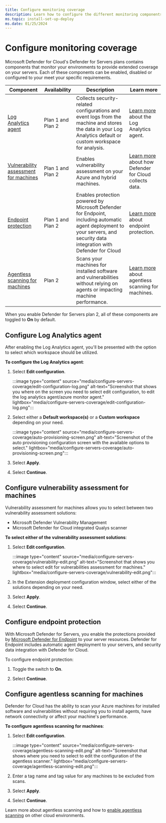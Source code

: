 ```yaml
---
title: Configure monitoring coverage
description: Learn how to configure the different monitoring components that are available in Defender for Servers in Microsoft Defender for Cloud.
ms.topic: install-set-up-deploy
ms.date: 01/25/2024
---
```


# Configure monitoring coverage

Microsoft Defender for Cloud's Defender for Servers plans contains components that monitor your environments to provide extended coverage on your servers. Each of these components can be enabled, disabled or configured to your meet your specific requirements. 

| Component | Availability | Description | Learn more |
|--|--|--|--|
| [Log Analytics agent](plan-defender-for-servers-agents.md) | Plan 1 and Plan 2 | Collects security-related configurations and event logs from the machine and stores the data in your Log Analytics default or custom workspace for analysis. | [Learn more](../azure-monitor/agents/log-analytics-agent.md) about the Log Analytics agent. |
| [Vulnerability assessment for machines](deploy-vulnerability-assessment-defender-vulnerability-management.md) | Plan 1 and Plan 2 |Enables vulnerability assessment on your Azure and hybrid machines. | [Learn more](monitoring-components.md) about how Defender for Cloud collects data. |
| [Endpoint protection](integration-defender-for-endpoint.md) | Plan 1 and Plan 2 | Enables protection powered by Microsoft Defender for Endpoint, including automatic agent deployment to your servers, and security data integration with Defender for Cloud | [Learn more](integration-defender-for-endpoint.md) about endpoint protection. |
| [Agentless scanning for machines](concept-agentless-data-collection.md) | Plan 2 | Scans your machines for installed software and vulnerabilities without relying on agents or impacting machine performance. | [Learn more](concept-agentless-data-collection.md) about agentless scanning for machines. |

When you enable Defender for Servers plan 2, all of these components are toggled to **On** by default.

## Configure Log Analytics agent

After enabling the Log Analytics agent, you'll be presented with the option to select which workspace should be utilized.

**To configure the Log Analytics agent**:

1. Select **Edit configuration**.

    :::image type="content" source="media/configure-servers-coverage/edit-configuration-log.png" alt-text="Screenshot that shows you where on the screen you need to select edit configuration, to edit the log analytics agent/azure monitor agent." lightbox="media/configure-servers-coverage/edit-configuration-log.png":::

1. Select either a **Default workspace(s)** or a **Custom workspace** depending on your need.

    :::image type="content" source="media/configure-servers-coverage/auto-provisioning-screen.png" alt-text="Screenshot of the auto provisioning configuration screen with the available options to select." lightbox="media/configure-servers-coverage/auto-provisioning-screen.png":::

1. Select **Apply**.

1. Select **Continue**.

## Configure vulnerability assessment for machines

Vulnerability assessment for machines allows you to select between two vulnerability assessment solutions:

- Microsoft Defender Vulnerability Management
- Microsoft Defender for Cloud integrated Qualys scanner

**To select either of the vulnerability assessment solutions**:

1. Select **Edit configuration**.

    :::image type="content" source="media/configure-servers-coverage/vulnerability-edit.png" alt-text="Screenshot that shows you where to select edit for vulnerabilities assessment for machines." lightbox="media/configure-servers-coverage/vulnerability-edit.png":::

1. In the Extension deployment configuration window, select either of the solutions depending on your need.

1. Select **Apply**.

1. Select **Continue**.

## Configure endpoint protection

With Microsoft Defender for Servers, you enable the protections provided by [Microsoft Defender for Endpoint](/microsoft-365/security/defender-endpoint/microsoft-defender-endpoint?view=o365-worldwide) to your server resources. Defender for Endpoint includes automatic agent deployment to your servers, and security data integration with Defender for Cloud.

To configure endpoint protection:

1. Toggle the switch to **On**.

1. Select **Continue**.

## Configure agentless scanning for machines

Defender for Cloud has the ability to scan your Azure machines for installed software and vulnerabilities without requiring you to install agents, have network connectivity or affect your machine's performance.

**To configure agentless scanning for machines**:

1. Select **Edit configuration**.

    :::image type="content" source="media/configure-servers-coverage/agentless-scanning-edit.png" alt-text="Screenshot that shows where you need to select to edit the configuration of the agentless scanner." lightbox="media/configure-servers-coverage/agentless-scanning-edit.png":::

1. Enter a tag name and tag value for any machines to be excluded from scans.

1. Select **Apply**.

1. Select **Continue**.

Learn more about agentless scanning and how to [enable agentless scanning](enable-agentless-scanning-vms.md) on other cloud environments.
